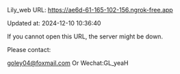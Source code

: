 Lily_web URL: https://ae6d-61-165-102-156.ngrok-free.app

Updated at: 2024-12-10 10:36:40

If you cannot open this URL, the server might be down.

Please contact: 

goley04@foxmail.com Or Wechat:GL_yeaH